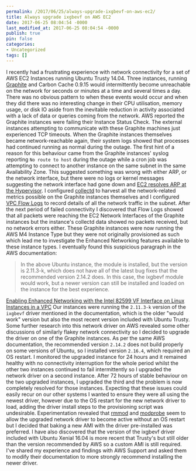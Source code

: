 ```yaml
---
permalink: /2017/06/25/always-upgrade-ixgbevf-on-aws-ec2/
title: Always upgrade ixgbevf on AWS EC2
date: 2017-06-25 08:04:54 -0000
last_modified_at: 2017-06-25 08:04:54 -0000
publish: true
pin: false
categories:
- Uncategorized
tags: []
---
```

I recently had a frustrating experience with network connectivity for a set of AWS EC2 Instances running Ubuntu Trusty 14.04. Three instances, running [Graphite](https://graphiteapp.org/) and Carbon Cache 0.9.15 would intermittently become unreachable on the network for seconds or minutes at a time and several times a day. There was no obvious pattern to when these events would occur and when they did there was no interesting change in their CPU utilisation, memory usage, or disk IO aside from the inevitable reduction in activity associated with a lack of data or queries coming from the network. AWS reported the Graphite instances were failing their Instance Status Check. The external instances attempting to communicate with these Graphite machines just experienced TCP timeouts. When the Graphite instances themselves became network-reachable again, their system logs showed that processes had continued running as normal during the outage. The first hint of a reason for this behaviour came from the Graphite instances' syslog reporting `No route to host` during the outage while a cron job was attempting to connect to another instance on the same subnet in the same Availability Zone. This suggested something was wrong with either ARP, or the network interface, but there were no logs or kernel messages suggesting the network interface had gone down and [EC2 resolves ARP at the Hypervisor](https://aws.amazon.com/blogs/apn/amazon-vpc-for-on-premises-network-engineers-part-one/). I configured [collectd](https://collectd.org/) to harvest all the network-related metrics possible on the Graphite instances themselves and I configured [VPC Flow Logs](http://docs.aws.amazon.com/AmazonVPC/latest/UserGuide/flow-logs.html) to record details of all the network traffic in the subnet. After the next period of failed connectivity I discovered that Flow Logs showed that all packets were reaching the EC2 Network Interfaces of the Graphite instances but the instance's collectd data showed no packets received, but no network errors either. These Graphite instances were now running the AWS M4 Instance Type but they were not originally provisioned as such which lead me to investigate the Enhanced Networking features available to these instance types. I eventually found this suspicious paragraph in the AWS documentation:

> In the above Ubuntu instance, the module is installed, but the version is 2.11.3-k, which does not have all of the latest bug fixes that the recommended version 2.14.2 does. In this case, the ixgbevf module would work, but a newer version can still be installed and loaded on the instance for the best experience.

[Enabling Enhanced Networking with the Intel 82599 VF Interface on Linux Instances in a VPC](http://docs.aws.amazon.com/AWSEC2/latest/UserGuide/sriov-networking.html) Our instances were running the `2.11.3-k` version of the `ixgbevf` driver mentioned in the documentation, which is the older "would work" version but also the most recent version included with Ubuntu Trusty. Some further research into this network driver on AWS revealed some other discussions of similarly flakey network connectivity so I decided to upgrade the driver on one of the Graphite instances. As per the same AWS documentation, the recommended version `2.14.2` does not build properly on some versions of Ubuntu, so I installed version `2.16.4`, which required an OS restart. I monitored the upgraded instance for 24 hours and it remained healthy with no connectivity interruption for the whole period whilst the other two instances continued to fail intermittently so I upgraded the network driver on a second instance. After 72 hours of stable behaviour on the two upgraded instances, I upgraded the third and the problem is now completely resolved for those instances. Expecting that these issues could easily recur on our other systems I wanted to ensure they were all using the newest driver, however due to the OS restart for the new network driver to load, adding the driver install steps to the provisioning script was undesirable. Experimentation revealed that [rmmod](http://manpages.ubuntu.com/manpages/trusty/man8/rmmod.8.html) and [modprobe](http://manpages.ubuntu.com/manpages/trusty/man8/modprobe.8.html) seem to allow the upgraded network driver to become active without an OS restart but I decided that baking a new AMI with the driver pre-installed was preferred. I have also discovered that the version of the ixgbevf driver included with Ubuntu Xenial 16.04 is more recent that Trusty's but still older than the version recommended by AWS so a custom AMI is still required. I've shared my experience and findings with AWS Support and asked them to modify their documentation to more strongly recommend installing the newer driver.
